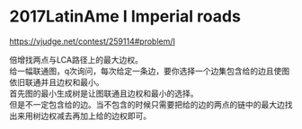 # 2017LatinAme I Imperial roads
https://vjudge.net/contest/259114#problem/I

倍增找两点与LCA路径上的最大边权。  
给一幅联通图，q次询问，每次给定一条边，要你选择一个边集包含给的边且使图依旧联通并且边权和最小。  
首先图的最小生成树是让图联通且边权和最小的选择。  
但是不一定包含给的边。当不包含的时候只需要把给的边的两点的链中的最大边找出来用树边权减去再加上给的边权即可。  
